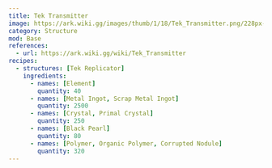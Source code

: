 ```yaml
---
title: Tek Transmitter
image: https://ark.wiki.gg/images/thumb/1/18/Tek_Transmitter.png/228px-Tek_Transmitter.png
category: Structure
mod: Base
references:
  - url: https://ark.wiki.gg/wiki/Tek_Transmitter
recipes: 
  - structures: [Tek Replicator]
    ingredients: 
      - names: [Element]
        quantity: 40
      - names: [Metal Ingot, Scrap Metal Ingot]
        quantity: 2500
      - names: [Crystal, Primal Crystal]
        quantity: 250      
      - names: [Black Pearl]
        quantity: 80    
      - names: [Polymer, Organic Polymer, Corrupted Nodule]
        quantity: 320        
---
```


